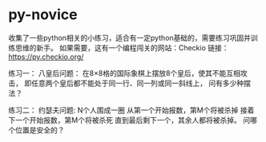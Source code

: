 # py-novice
收集了一些python相关的小练习，适合有一定python基础的，需要练习巩固并训练思维的新手。
如果需要，这有一个编程闯关的网站：Checkio 链接：https://py.checkio.org/


练习一：
八皇后问题：
在8×8格的国际象棋上摆放8个皇后，使其不能互相攻击，
即任意两个皇后都不能处于同一行、同一列或同一斜线上，
问有多少种摆法？


练习二：
约瑟夫问题:
N个人围成一圈
从第一个开始报数，第M个将被杀掉
接着下一个开始报数，第M个将被杀死
直到最后剩下一个，其余人都将被杀掉。
问哪个位置是安全的？
